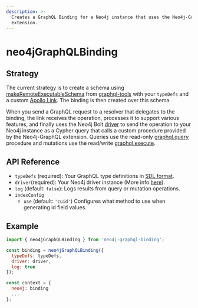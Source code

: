 ```yaml
---
description: >-
  Creates a GraphQL Binding for a Neo4j instance that uses the Neo4j-GraphQL
  extension.
---
```


# neo4jGraphQLBinding

## Strategy

The current strategy is to create a schema using [makeRemoteExecutableSchema](https://www.apollographql.com/docs/graphql-tools/remote-schemas.html#makeRemoteExecutableSchema) from [graphql-tools](https://www.npmjs.com/package/graphql-tools) with your `typeDefs` and a custom [Apollo Link](https://github.com/apollographql/apollo-link). The binding is then created over this schema.

When you send a GraphQL request to a resolver that delegates to the binding, the link receives the operation, processes it to support various features, and finally uses the Neo4j Bolt [driver](https://www.npmjs.com/package/neo4j-driver) to send the operation to your Neo4j instance as a Cypher query that calls a custom procedure provided by the Neo4j-GraphQL extension. Queries use the read-only [graphql.query](https://github.com/neo4j-graphql/neo4j-graphql/tree/3.3#procedures) procedure and mutations use the read/write [graphql.execute](https://github.com/neo4j-graphql/neo4j-graphql/tree/3.3#procedures).

## API Reference

* `typeDefs` \(required\): Your GraphQL type definitions in [SDL format](https://www.prisma.io/blog/graphql-sdl-schema-definition-language-6755bcb9ce51/).  
* `driver`\(required\): Your Neo4j driver instance \(More info [here](https://www.npmjs.com/package/neo4j-driver)\).  
* `log` \(default: `false`\): Logs results from query or mutation operations.   
* `indexConfig`
  * `use` \(default: `'cuid'`\) Configures what method to use when generating id field values. 

## Example

```javascript
import { neo4jGraphQLBinding } from 'neo4j-graphql-binding';

const binding = neo4jGraphQLBinding({
  typeDefs: typeDefs,
  driver: driver,
  log: true
});

const context = {
  neo4j: binding
  ...
};
```

